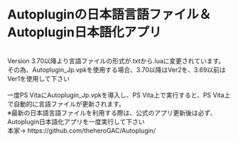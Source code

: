 # Autopluginの日本語言語ファイル＆Autoplugin日本語化アプリ<br>
<br>
Version 3.70以降より言語ファイルの形式が.txtから.luaに変更されています。<br>
その為、Autoplugin_Jp.vpkを使用する場合、3.70以降はVer2を、3.69以前はVer1を使用して下さい<br>
<br>
一度PS VitaにAutoplugin_Jp.vpkを導入し、PS Vita上で実行すると、PS Vita上で自動的に言語ファイルが更新されます。<br>
※最新の日本語言語ファイルを利用する際は、公式のアプリ更新後は必ず、Autoplugin日本語化アプリを一度実行して下さい<br>
本家→ https://github.com/theheroGAC/Autoplugin/
